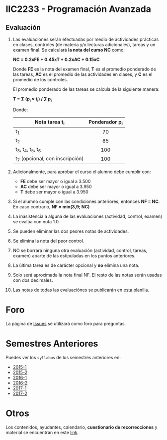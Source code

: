 # IIC2233 - Programación Avanzada


## Evaluación

1. Las evaluaciones serán efectuadas por medio de actividades prácticas en clases, 
controles (de materia y/o lecturas adicionales), tareas y un examen final. Se calculará **la nota del curso NC** como:

    **NC = 0.2xFE + 0.45xT + 0.2xAC + 0.15xC**

    Donde **FE** es la nota del examen final, **T** es el promedio ponderado de las tareas, **AC** es el promedio de las actividades en clases, y **C** es el promedio de los controles.
    
    El promedio ponderado de las tareas se calcula de la siguiente manera:
    
    **T = ∑ (p<sub>i</sub> × t<sub>i</sub>) / ∑ p<sub>i</sub>**
    
    Donde: 
    
      | Nota tarea t<sub>i</sub>                                   | Ponderador p<sub>i</sub> |
      | ---------------------------------------------------------- |:------------------------:|
      | t<sub>1</sub>                                              | 70                       |
      | t<sub>2</sub>                                              | 85                       |
      | t<sub>3</sub>, t<sub>4</sub>, t<sub>5</sub>, t<sub>6</sub> | 100                      |
      | t<sub>7</sub>   (opcional, con inscripción)                | 100                      |
   

1.  Adicionalmente, para aprobar el curso el alumno debe cumplir con:
    - **FE** debe ser mayor o igual a 3.500
    - **AC** debe ser mayor o igual a 3.950
    - **T** debe ser mayor o igual a 3.950
1. Si el alumno cumple con las condiciones anteriores, entonces **NF = NC**. En caso contrario, **NF = min(3,9; NC)**
1. La inasistencia a alguna de las evaluaciones (actividad, control, examen) se evalúa con nota 1.0.
1. Se pueden eliminar las dos peores notas de actividades.
1. Se elimina la nota del peor control.
1. NO se borrará ninguna otra evaluación (actividad, control, tareas, examen) aparte de las estipuladas en los puntos anteriores.  
1. La última tarea es de carácter opcional y **no** elimina una nota.
1. Solo será aproximada la nota final NF. El resto de las notas serán usadas con dos decimales.
1. Las notas de todas las evaluaciónes se publicarán en [esta planilla](https://docs.google.com/spreadsheets/d/1nauE6bSXYRD1OY0eoLIPTNqJju7zt48E3oh7lO8AH8Y/edit#gid=1120413644).


# Foro

La página de [Issues](../../issues) se utilizará como foro para preguntas.


# Semestres Anteriores

Puedes ver los `syllabus` de los semestres anteriores en:
- [2015-1](https://github.com/IIC2233-2015-1/syllabus)
- [2015-2](https://github.com/IIC2233-2015-2/syllabus)
- [2016-1](https://github.com/IIC2233-2016-1/syllabus)
- [2016-2](https://github.com/IIC2233-2016-02/Syllabus)
- [2017-1](https://github.com/IIC2233/Syllabus-2017-1)
- [2017-2](https://github.com/IIC2233/Syllabus-2017-2)

# Otros

Los contenidos, ayudantes, calendario, **cuestionario de recorrecciones** y material se encuentran en este [link](https://iic2233.github.io/).
